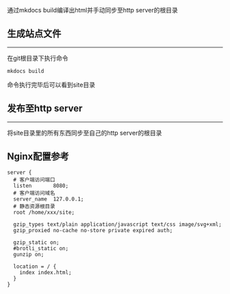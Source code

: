 通过mkdocs build编译出html并手动同步至http server的根目录

## **生成站点文件**

---

在git根目录下执行命令

	mkdocs build

命令执行完毕后可以看到site目录

## **发布至http server**

---

将site目录里的所有东西同步至自己的http server的根目录


## **Nginx配置参考**
```nginx
server {
  # 客户端访问端口
  listen       8080;
  # 客户端访问域名
  server_name  127.0.0.1;
  # 静态资源根目录
  root /home/xxx/site;

  gzip_types text/plain application/javascript text/css image/svg+xml;
  gzip_proxied no-cache no-store private expired auth;
  
  gzip_static on;
  #brotli_static on;
  gunzip on;
  
  location = / {
    index index.html;
  }
}

```
